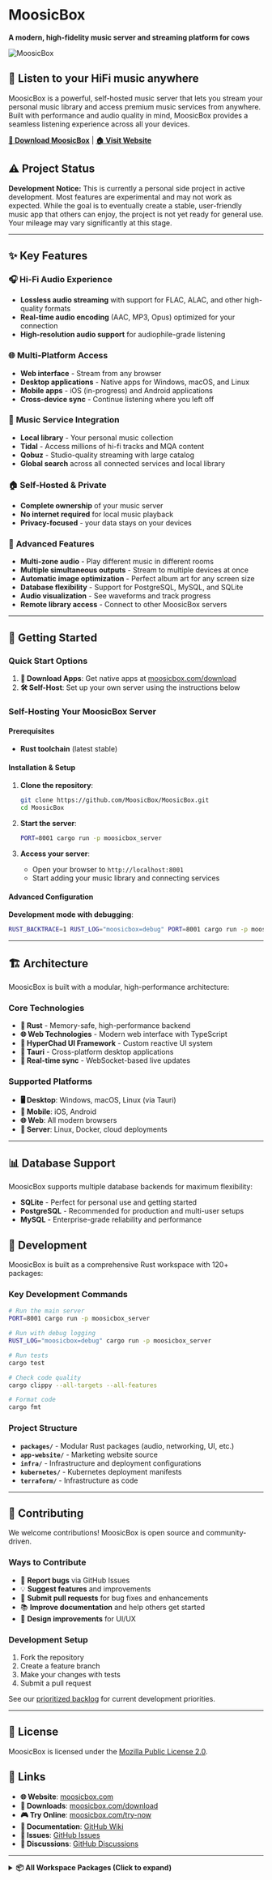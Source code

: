 # MoosicBox

**A modern, high-fidelity music server and streaming platform for cows**

![MoosicBox](https://github.com/MoosicBox/Files/blob/master/animation.gif?raw=true)

## 🎵 Listen to your HiFi music anywhere

MoosicBox is a powerful, self-hosted music server that lets you stream your personal music library and access premium music services from anywhere. Built with performance and audio quality in mind, MoosicBox provides a seamless listening experience across all your devices.

**[📱 Download MoosicBox](https://moosicbox.com/download)** | **[🏠 Visit Website](https://moosicbox.com)**

## ⚠️ Project Status

**Development Notice:** This is currently a personal side project in active development. Most features are experimental and may not work as expected. While the goal is to eventually create a stable, user-friendly music app that others can enjoy, the project is not yet ready for general use. Your mileage may vary significantly at this stage.

---

## ✨ Key Features

### 🎧 **Hi-Fi Audio Experience**

- **Lossless audio streaming** with support for FLAC, ALAC, and other high-quality formats
- **Real-time audio encoding** (AAC, MP3, Opus) optimized for your connection
- **High-resolution audio support** for audiophile-grade listening

### 🌐 **Multi-Platform Access**

- **Web interface** - Stream from any browser
- **Desktop applications** - Native apps for Windows, macOS, and Linux
- **Mobile apps** - iOS (in-progress) and Android applications
- **Cross-device sync** - Continue listening where you left off

### 🎼 **Music Service Integration**

- **Local library** - Your personal music collection
- **Tidal** - Access millions of hi-fi tracks and MQA content
- **Qobuz** - Studio-quality streaming with large catalog
- **Global search** across all connected services and local library

### 🏠 **Self-Hosted & Private**

- **Complete ownership** of your music server
- **No internet required** for local music playback
- **Privacy-focused** - your data stays on your devices

### 🔧 **Advanced Features**

- **Multi-zone audio** - Play different music in different rooms
- **Multiple simultaneous outputs** - Stream to multiple devices at once
- **Automatic image optimization** - Perfect album art for any screen size
- **Database flexibility** - Support for PostgreSQL, MySQL, and SQLite
- **Audio visualization** - See waveforms and track progress
- **Remote library access** - Connect to other MoosicBox servers

---

## 🚀 Getting Started

### Quick Start Options

1. **📱 Download Apps**: Get native apps at [moosicbox.com/download](https://moosicbox.com/download)
2. **🛠️ Self-Host**: Set up your own server using the instructions below

### Self-Hosting Your MoosicBox Server

#### Prerequisites

- **Rust toolchain** (latest stable)

#### Installation & Setup

1. **Clone the repository**:

    ```bash
    git clone https://github.com/MoosicBox/MoosicBox.git
    cd MoosicBox
    ```

2. **Start the server**:

    ```bash
    PORT=8001 cargo run -p moosicbox_server
    ```

3. **Access your server**:
    - Open your browser to `http://localhost:8001`
    - Start adding your music library and connecting services

#### Advanced Configuration

**Development mode with debugging**:

```bash
RUST_BACKTRACE=1 RUST_LOG="moosicbox=debug" PORT=8001 cargo run -p moosicbox_server
```

---

## 🏗️ Architecture

MoosicBox is built with a modular, high-performance architecture:

### Core Technologies

- **🦀 Rust** - Memory-safe, high-performance backend
- **🌐 Web Technologies** - Modern web interface with TypeScript
- **🎨 HyperChad UI Framework** - Custom reactive UI system
- **📱 Tauri** - Cross-platform desktop applications
- **🔄 Real-time sync** - WebSocket-based live updates

### Supported Platforms

- **🖥️ Desktop**: Windows, macOS, Linux (via Tauri)
- **📱 Mobile**: iOS, Android
- **🌐 Web**: All modern browsers
- **🐧 Server**: Linux, Docker, cloud deployments

---

## 📊 Database Support

MoosicBox supports multiple database backends for maximum flexibility:

- **SQLite** - Perfect for personal use and getting started
- **PostgreSQL** - Recommended for production and multi-user setups
- **MySQL** - Enterprise-grade reliability and performance

## 🔧 Development

MoosicBox is built as a comprehensive Rust workspace with 120+ packages:

### Key Development Commands

```bash
# Run the main server
PORT=8001 cargo run -p moosicbox_server

# Run with debug logging
RUST_LOG="moosicbox=debug" cargo run -p moosicbox_server

# Run tests
cargo test

# Check code quality
cargo clippy --all-targets --all-features

# Format code
cargo fmt
```

### Project Structure

- **`packages/`** - Modular Rust packages (audio, networking, UI, etc.)
- **`app-website/`** - Marketing website source
- **`infra/`** - Infrastructure and deployment configurations
- **`kubernetes/`** - Kubernetes deployment manifests
- **`terraform/`** - Infrastructure as code

---

## 🤝 Contributing

We welcome contributions! MoosicBox is open source and community-driven.

### Ways to Contribute

- 🐛 **Report bugs** via GitHub Issues
- 💡 **Suggest features** and improvements
- 🔧 **Submit pull requests** for bug fixes and enhancements
- 📚 **Improve documentation** and help others get started
- 🎨 **Design improvements** for UI/UX

### Development Setup

1. Fork the repository
2. Create a feature branch
3. Make your changes with tests
4. Submit a pull request

See our [prioritized backlog](https://github.com/orgs/MoosicBox/projects/1/views/1) for current development priorities.

---

## 📄 License

MoosicBox is licensed under the [Mozilla Public License 2.0](LICENSE).

## 🔗 Links

- **🌐 Website**: [moosicbox.com](https://moosicbox.com)
- **📱 Downloads**: [moosicbox.com/download](https://moosicbox.com/download)
- **🎮 Try Online**: [moosicbox.com/try-now](https://moosicbox.com/try-now)
- **📖 Documentation**: [GitHub Wiki](https://github.com/MoosicBox/MoosicBox/wiki)
- **🐛 Issues**: [GitHub Issues](https://github.com/MoosicBox/MoosicBox/issues)
- **💬 Discussions**: [GitHub Discussions](https://github.com/MoosicBox/MoosicBox/discussions)

---

<details>
<summary><strong>📦 All Workspace Packages (Click to expand)</strong></summary>

### Core Application

- **[moosicbox](packages/moosicbox)** - Main MoosicBox server application
- **[moosicbox_server](packages/server)** - Core server implementation and HTTP handlers
- **[moosicbox_server_simulator](packages/server/simulator)** - Server simulation utilities for testing

### Audio & Media

- **[moosicbox_audio_decoder](packages/audio_decoder)** - Audio decoding with support for multiple formats
- **[moosicbox_audio_encoder](packages/audio_encoder)** - Audio encoding utilities with feature-gated support
- **[moosicbox_audio_output](packages/audio_output)** - Multi-platform audio output management
- **[moosicbox_audio_zone](packages/audio_zone)** - Audio zone database management with CRUD operations
- **[moosicbox_audio_zone_models](packages/audio_zone/models)** - Data models for audio zone management
- **[moosicbox_player](packages/player)** - High-performance audio player with playback controls
- **[moosicbox_resampler](packages/resampler)** - Audio resampling utilities for format conversion
- **[moosicbox_downloader](packages/downloader)** - Media downloading and caching system
- **[aconverter](packages/aconverter)** - Audio converter helper binary

### Music Services Integration

- **[moosicbox_tidal](packages/tidal)** - Tidal music service integration with comprehensive API
- **[moosicbox_qobuz](packages/qobuz)** - Qobuz hi-fi music service integration
- **[moosicbox_yt](packages/yt)** - YouTube Music API integration

### Library & Search

- **[moosicbox_library](packages/library)** - Music library management and database operations
- **[moosicbox_library_models](packages/library/models)** - Core data models for music library
- **[moosicbox_library_music_api](packages/library/music_api)** - Music API integration for library
- **[moosicbox_remote_library](packages/remote_library)** - HTTP client for remote music servers
- **[moosicbox_search](packages/search)** - High-performance full-text search engine using Tantivy
- **[moosicbox_scan](packages/scan)** - Library scanning and metadata extraction
- **[moosicbox_scan_models](packages/scan/models)** - Data models for library scanning

### Music API & Models

- **[moosicbox_music_api](packages/music_api)** - Unified music API with service integrations
- **[moosicbox_music_api_api](packages/music_api/api)** - Core API implementations and endpoints
- **[moosicbox_music_api_helpers](packages/music_api/helpers)** - Helper utilities for music APIs
- **[moosicbox_music_api_models](packages/music_api/models)** - Data models for music API
- **[moosicbox_music_models](packages/music/models)** - Core music data models and types

### Application Framework

- **[moosicbox_app_models](packages/app/models)** - Application data models and structures
- **[moosicbox_app_state](packages/app/state)** - Application state management system
- **[moosicbox_app_native](packages/app/native)** - Native application components
- **[moosicbox_app_native_bundled](packages/app/native/bundled)** - Bundled native app service
- **[moosicbox_app_native_image](packages/app/native/image)** - Image asset management for native apps
- **[moosicbox_app_native_ui](packages/app/native/ui)** - Native UI components and widgets

### Desktop Application (Tauri)

- **[moosicbox_app_tauri_bundled](packages/app/tauri/bundled)** - Bundled Tauri application
- **[moosicbox_app_client](packages/app/tauri/client)** - Tauri client utilities and bindings
- **[tauri_create_config](packages/app/tauri/create_config)** - Tauri configuration generator
- **[moosicbox](packages/app/tauri/src-tauri)** - MoosicBox Tauri desktop application
- **[app-tauri-plugin-player](packages/app/tauri/tauri-plugin-player)** - Tauri plugin for audio player
- **[moosicbox_app_ws](packages/app/tauri/ws)** - Tauri WebSocket integration

### HyperChad UI Framework

- **[hyperchad](packages/hyperchad)** - Core HyperChad UI framework
- **[hyperchad_actions](packages/hyperchad/actions)** - Action system for HyperChad
- **[hyperchad_app](packages/hyperchad/app)** - HyperChad application framework
- **[hyperchad_color](packages/hyperchad/color)** - Color utilities and theming
- **[hyperchad_js_bundler](packages/hyperchad/js_bundler)** - JavaScript bundling for HyperChad
- **[hyperchad_router](packages/hyperchad/router)** - Client-side routing system
- **[hyperchad_state](packages/hyperchad/state)** - State management for HyperChad
- **[hyperchad_template](packages/hyperchad/template)** - Template system and DSL
- **[hyperchad_template_actions_dsl](packages/hyperchad/template/actions_dsl)** - DSL for template actions
- **[hyperchad_template_macros](packages/hyperchad/template/macros)** - Template system macros
- **[hyperchad_transformer](packages/hyperchad/transformer)** - UI transformation system
- **[hyperchad_transformer_models](packages/hyperchad/transformer/models)** - Models for UI transformations

### HyperChad Renderers

- **[hyperchad_renderer](packages/hyperchad/renderer)** - Core rendering abstractions
- **[hyperchad_renderer_egui](packages/hyperchad/renderer/egui)** - Native desktop renderer using egui
- **[hyperchad_renderer_fltk](packages/hyperchad/renderer/fltk)** - Cross-platform native GUI renderer using FLTK
- **[hyperchad_renderer_html](packages/hyperchad/renderer/html)** - Server-side HTML renderer
- **[hyperchad_renderer_html_actix](packages/hyperchad/renderer/html/actix)** - Actix Web integration for HTML renderer
- **[hyperchad_renderer_html_http](packages/hyperchad/renderer/html/http)** - Generic HTTP server integration
- **[hyperchad_renderer_html_lambda](packages/hyperchad/renderer/html/lambda)** - AWS Lambda integration for serverless deployment
- **[hyperchad_renderer_vanilla_js](packages/hyperchad/renderer/vanilla_js)** - Client-side JavaScript renderer
- **[hyperchad_renderer_vanilla_js_hash](packages/hyperchad/renderer/vanilla_js/hash)** - Content-based hash generation for cache busting
- **[@hyperchad/vanilla-js](packages/hyperchad/renderer/vanilla_js/web)** - Client-side JavaScript/TypeScript library for browser runtime

### Web & Networking

- **[moosicbox_web_server](packages/web_server)** - Web server abstraction and utilities
- **[moosicbox_web_server_core](packages/web_server/core)** - Core web server functionality
- **[moosicbox_web_server_cors](packages/web_server/cors)** - CORS middleware for web servers
- **[switchy_http](packages/http)** - Generic HTTP client abstraction
- **[switchy_http_models](packages/http/models)** - HTTP protocol models and types
- **[moosicbox_ws](packages/ws)** - WebSocket utilities and abstractions
- **[moosicbox_middleware](packages/middleware)** - HTTP middleware collection

### Networking & Discovery

- **[moosicbox_tunnel](packages/tunnel)** - Tunneling utilities and protocols
- **[moosicbox_tunnel_sender](packages/tunnel_sender)** - WebSocket-based tunneling client
- **[moosicbox_tunnel_server](packages/tunnel_server)** - WebSocket-based tunneling server
- **[switchy_tcp](packages/tcp)** - Generic TCP networking abstraction
- **[switchy_upnp](packages/upnp)** - UPnP device discovery and communication
- **[switchy_mdns](packages/mdns)** - mDNS service registration and discovery
- **[moosicbox_load_balancer](packages/load_balancer)** - Load balancing utilities
- **[openport](packages/openport)** - Find free unused network ports

### Authentication & Security

- **[moosicbox_auth](packages/auth)** - Authentication utilities and client registration
- **[moosicbox_profiles](packages/profiles)** - User profile management and validation
- **[moosicbox_session](packages/session)** - Session management utilities
- **[moosicbox_session_models](packages/session/models)** - Data models for session management

### Database & Storage

- **[switchy_database](packages/database)** - Database abstraction layer
- **[switchy_database_connection](packages/database_connection)** - Database connection management
- **[moosicbox_schema](packages/schema)** - Database migration system
- **[switchy_fs](packages/fs)** - Cross-platform filesystem abstraction

### Utilities & Infrastructure

- **[moosicbox_config](packages/config)** - Configuration utilities for applications
- **[moosicbox_env_utils](packages/env_utils)** - Environment variable parsing utilities
- **[moosicbox_logging](packages/logging)** - Logging utilities with feature-gated modules
- **[switchy_telemetry](packages/telemetry)** - OpenTelemetry integration for distributed tracing
- **[moosicbox_async_service](packages/async_service)** - Service framework for async applications
- **[switchy_time](packages/time)** - Time abstraction utilities
- **[switchy_random](packages/random)** - Random number generation utilities

### Data Processing & Parsing

- **[moosicbox_json_utils](packages/json_utils)** - JSON parsing utilities and helpers
- **[moosicbox_parsing_utils](packages/parsing_utils)** - Utilities for parsing integer sequences and ranges
- **[moosicbox_date_utils](packages/date_utils)** - Date parsing and manipulation utilities
- **[moosicbox_paging](packages/paging)** - Pagination utilities for data sets
- **[moosicbox_stream_utils](packages/stream_utils)** - Byte stream utilities with ByteWriter/ByteStream
- **[moosicbox_channel_utils](packages/channel_utils)** - Channel utilities for async communication

### Media & Image Processing

- **[moosicbox_image](packages/image)** - Image processing and optimization utilities
- **[moosicbox_files](packages/files)** - File handling and streaming utilities

### UI & Interface

- **[moosicbox_menu](packages/menu)** - Menu system utilities
- **[moosicbox_menu_models](packages/menu/models)** - Data models for menu system
- **[moosicbox_admin_htmx](packages/admin_htmx)** - HTMX API endpoints for administrative operations
- **[moosicbox_marketing_site](packages/marketing_site)** - Marketing website implementation
- **[moosicbox_marketing_site_ui](packages/marketing_site/ui)** - UI components for marketing site

### Development & Testing

- **[simvar](packages/simvar)** - Simulation variable system
- **[simvar_harness](packages/simvar/harness)** - Simulation testing framework
- **[simvar_utils](packages/simvar/utils)** - Simulation utilities and helpers
- **[moosicbox_arb](packages/arb)** - Arbitrary data generation for testing
- **[moosicbox_clippier](packages/clippier)** - Workspace analysis and CI generation tool
- **[bloaty](packages/bloaty)** - Binary analysis utilities (placeholder)

### Core Libraries

- **[switchy](packages/switchy)** - Feature-gated re-exports for cross-platform compatibility
- **[switchy_async](packages/async)** - Async runtime abstraction
- **[switchy_async_cargo](packages/async/cargo)** - Cargo integration for async runtime
- **[switchy_async_macros](packages/async/macros)** - Macros for async runtime
- **[moosicbox_assert](packages/assert)** - Conditional assertion macros

### Examples & Demos

- **[cancel](packages/async/examples/cancel)** - Async cancellation examples
- **[simulated](packages/async/examples/simulated)** - Simulated async examples
- **[simple_get](packages/http/examples/simple_get)** - Simple HTTP GET example
- **[nested_get](packages/web_server/examples/nested_get)** - Nested GET endpoint example
- **[openapi](packages/web_server/examples/openapi)** - OpenAPI integration example
- **[simple_get](packages/web_server/examples/simple_get)** - Simple web server example

</details>
